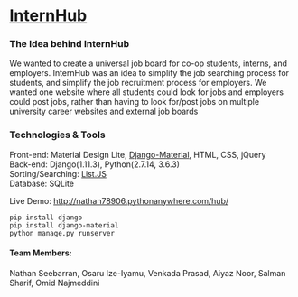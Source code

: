 # [InternHub](http://nathan78906.pythonanywhere.com/hub/)
### The Idea behind InternHub
We wanted to create a universal job board for co-op students, interns, and employers. InternHub was an idea to simplify the job searching process for students, and simplify the job recruitment process for employers. We wanted one website where all students could look for jobs and employers could post jobs, rather than having to look for/post jobs on multiple university career websites and external job boards

### Technologies & Tools
Front-end: Material Design Lite, [Django-Material](http://viewflow.io), HTML, CSS, jQuery  
Back-end: Django(1.11.3), Python(2.7.14, 3.6.3)  
Sorting/Searching: [List.JS](http://listjs.com)  
Database: SQLite  

Live Demo: <http://nathan78906.pythonanywhere.com/hub/>
```
pip install django
pip install django-material
python manage.py runserver
```

#### Team Members:
Nathan Seebarran, Osaru Ize-Iyamu, Venkada Prasad, Aiyaz Noor, Salman Sharif, Omid Najmeddini
